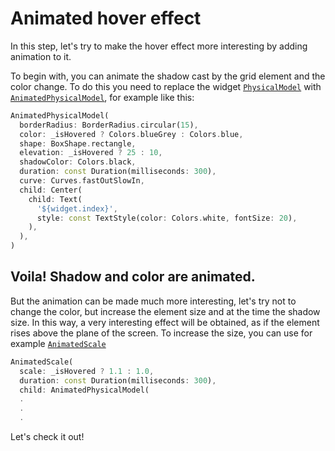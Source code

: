 # Animated hover effect

In this step, let's try to make the hover effect more interesting by adding animation to it.

To begin with, you can animate the shadow cast by the grid element and the color change. To do this you need to replace the widget [`PhysicalModel`](https://api.flutter.dev/flutter/widgets/PhysicalModel-class.html) with [`AnimatedPhysicalModel`](https://api.flutter.dev/flutter/widgets/AnimatedPhysicalModel-class.html), for example like this:
```dart
AnimatedPhysicalModel(
  borderRadius: BorderRadius.circular(15),
  color: _isHovered ? Colors.blueGrey : Colors.blue,
  shape: BoxShape.rectangle,
  elevation: _isHovered ? 25 : 10,
  shadowColor: Colors.black,
  duration: const Duration(milliseconds: 300),
  curve: Curves.fastOutSlowIn,
  child: Center(
    child: Text(
      '${widget.index}',
      style: const TextStyle(color: Colors.white, fontSize: 20),
    ),
  ),
)
```

## Voila! Shadow and color are animated.

But the animation can be made much more interesting, let's try not to change the color, but increase the element size and at the time the shadow size. In this way, a very interesting effect will be obtained, as if the element rises above the plane of the screen. To increase the size, you can use for example [`AnimatedScale`](https://api.flutter.dev/flutter/widgets/AnimatedScale-class.html)

```dart
AnimatedScale(
  scale: _isHovered ? 1.1 : 1.0,
  duration: const Duration(milliseconds: 300),
  child: AnimatedPhysicalModel(
  .
  .
  .
```

Let's check it out!

